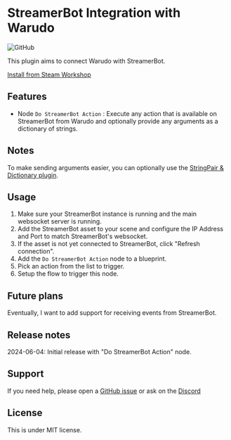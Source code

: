 # StreamerBot Integration with Warudo

![GitHub](https://img.shields.io/github/license/dbqt/WarudoStreamerBot)

This plugin aims to connect Warudo with StreamerBot.

[Install from Steam Workshop](https://steamcommunity.com/sharedfiles/filedetails/?id=3260939914)

## Features
- Node `Do StreamerBot Action` : Execute any action that is available on StreamerBot from Warudo and optionally provide any arguments as a dictionary of strings.

## Notes
To make sending arguments easier, you can optionally use the [StringPair & Dictionary plugin](https://steamcommunity.com/sharedfiles/filedetails/?id=3256621282).

## Usage
1. Make sure your StreamerBot instance is running and the main websocket server is running.
2. Add the StreamerBot asset to your scene and configure the IP Address and Port to match StreamerBot's websocket.
3. If the asset is not yet connected to StreamerBot, click "Refresh connection".
4. Add the `Do StreamerBot Action` node to a blueprint.
5. Pick an action from the list to trigger.
6. Setup the flow to trigger this node.

## Future plans
Eventually, I want to add support for receiving events from StreamerBot.

## Release notes
2024-06-04: Initial release with "Do StreamerBot Action" node.

## Support
If you need help, please open a [GitHub issue](https://github.com/dbqt/WarudoStreamerBot/issues) or ask on the [Discord](https://discord.com/invite/kmdh6RQ)

## License

This is under MIT license.